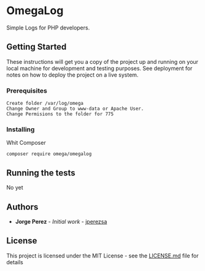 # OmegaLog

Simple Logs for PHP developers.

## Getting Started

These instructions will get you a copy of the project up and running on your local machine for development and testing purposes. See deployment for notes on how to deploy the project on a live system.

### Prerequisites

```
Create folder /var/log/omega
Change Owner and Group to www-data or Apache User.
Change Permisions to the folder for 775
```

### Installing

Whit Composer
```
composer require omega/omegalog
```



## Running the tests

No yet


## Authors

* **Jorge Perez** - *Initial work* - [jperezsa](https://github.com/jperezsa)


## License

This project is licensed under the MIT License - see the [LICENSE.md](LICENSE.md) file for details


